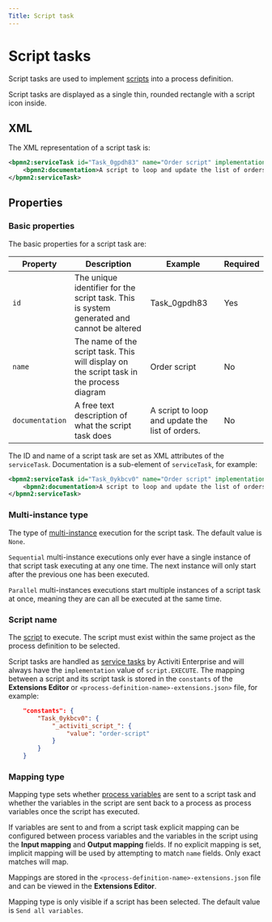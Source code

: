 ```yaml
---
Title: Script task
---
```


# Script tasks
Script tasks are used to implement [scripts](../../scripts.md) into a process definition. 

Script tasks are displayed as a single thin, rounded rectangle with a script icon inside.

## XML
The XML representation of a script task is:

```xml
<bpmn2:serviceTask id="Task_0gpdh83" name="Order script" implementation="script.EXECUTE">
	<bpmn2:documentation>A script to loop and update the list of orders.</bpmn2:documentation>
</bpmn2:serviceTask>
```

## Properties 

### Basic properties
The basic properties for a script task are: 

| Property | Description | Example | Required | 
| -------- | ----------- | ------- | -------- | 
| `id` | The unique identifier for the script task. This is system generated and cannot be altered | Task_0gpdh83 | Yes |
| `name` | The name of the script task. This will display on the script task in the process diagram | Order script | No |
| `documentation` | A free text description of what the script task does | A script to loop and update the list of orders.  | No |

The ID and name of a script task are set as XML attributes of the `serviceTask`. Documentation is a sub-element of `serviceTask`, for example: 

```xml
<bpmn2:serviceTask id="Task_0ykbcv0" name="Order script" implementation="script.EXECUTE">
	<bpmn2:documentation>A script to loop and update the list of orders.</bpmn2:documentation>
</bpmn2:serviceTask>
```

### Multi-instance type
The type of [multi-instance](../bpmn/multi.md) execution for the script task. The default value is `None`. 

`Sequential` multi-instance executions only ever have a single instance of that script task executing at any one time. The next instance will only start after the previous one has been executed. 

`Parallel` multi-instances executions start multiple instances of a script task at once, meaning they are can all be executed at the same time. 

### Script name
The [script](../../scripts.md) to execute. The script must exist within the same project as the process definition to be selected. 

Script tasks are handled as [service tasks](../bpmn/service.md) by Activiti Enterprise and will always have the `implementation` value of `script.EXECUTE`. The mapping between a script and its script task is stored in the `constants` of the **Extensions Editor** or `<process-definition-name>-extensions.json>` file, for example:

```json
    "constants": {
        "Task_0ykbcv0": {
            "_activiti_script_": {
                "value": "order-script"
            }
        }
    }
```

### Mapping type
Mapping type sets whether [process variables](../variables.md) are sent to a script task and whether the variables in the script are sent back to a process as process variables once the script has executed.

If variables are sent to and from a script task explicit mapping can be configured between process variables and the variables in the script using the **Input mapping** and **Output mapping** fields. If no explicit mapping is set, implicit mapping will be used by attempting to match `name` fields. Only exact matches will map. 

Mappings are stored in the `<process-definition-name>-extensions.json` file and can be viewed in the **Extensions Editor**. 

Mapping type is only visible if a script has been selected. The default value is `Send all variables`. 